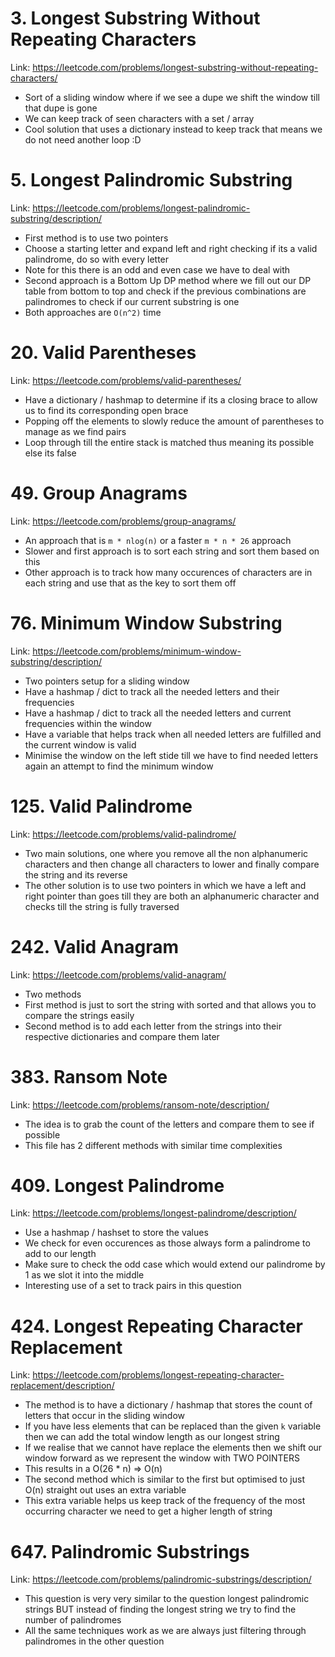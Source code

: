 # 3. Longest Substring Without Repeating Characters

Link: https://leetcode.com/problems/longest-substring-without-repeating-characters/

- Sort of a sliding window where if we see a dupe we shift the window till that dupe is gone
- We can keep track of seen characters with a set / array
- Cool solution that uses a dictionary instead to keep track that means we do not need another loop :D

# 5. Longest Palindromic Substring

Link: https://leetcode.com/problems/longest-palindromic-substring/description/

- First method is to use two pointers
- Choose a starting letter and expand left and right checking if its a valid palindrome, do so with every letter
- Note for this there is an odd and even case we have to deal with
- Second approach is a Bottom Up DP method where we fill out our DP table from bottom to top and check if the previous combinations are palindromes to check if our current substring is one
- Both approaches are `O(n^2)` time

# 20. Valid Parentheses

Link: https://leetcode.com/problems/valid-parentheses/

- Have a dictionary / hashmap to determine if its a closing brace to allow us to find its corresponding open brace
- Popping off the elements to slowly reduce the amount of parentheses to manage as we find pairs
- Loop through till the entire stack is matched thus meaning its possible else its false

# 49. Group Anagrams

Link: https://leetcode.com/problems/group-anagrams/

- An approach that is `m * nlog(n)` or a faster `m * n * 26` approach
- Slower and first approach is to sort each string and sort them based on this
- Other approach is to track how many occurences of characters are in each string and use that as the key to sort them off

# 76. Minimum Window Substring

Link: https://leetcode.com/problems/minimum-window-substring/description/

- Two pointers setup for a sliding window
- Have a hashmap / dict to track all the needed letters and their frequencies
- Have a hashmap / dict to track all the needed letters and current frequencies within the window
- Have a variable that helps track when all needed letters are fulfilled and the current window is valid
- Minimise the window on the left stide till we have to find needed letters again an attempt to find the minimum window

# 125. Valid Palindrome

Link: https://leetcode.com/problems/valid-palindrome/

- Two main solutions, one where you remove all the non alphanumeric characters and then change all characters to lower and finally compare the string and its reverse
- The other solution is to use two pointers in which we have a left and right pointer than goes till they are both an alphanumeric character and checks till the string is
  fully traversed

# 242. Valid Anagram

Link: https://leetcode.com/problems/valid-anagram/

- Two methods
- First method is just to sort the string with sorted and that allows you to compare the strings easily
- Second method is to add each letter from the strings into their respective dictionaries and compare them later

# 383. Ransom Note

Link: https://leetcode.com/problems/ransom-note/description/

- The idea is to grab the count of the letters and compare them to see if possible
- This file has 2 different methods with similar time complexities

# 409. Longest Palindrome

Link: https://leetcode.com/problems/longest-palindrome/description/

- Use a hashmap / hashset to store the values
- We check for even occurences as those always form a palindrome to add to our length
- Make sure to check the odd case which would extend our palindrome by 1 as we slot it into the middle
- Interesting use of a set to track pairs in this question

# 424. Longest Repeating Character Replacement

Link: https://leetcode.com/problems/longest-repeating-character-replacement/description/

- The method is to have a dictionary / hashmap that stores the count of letters that occur in the sliding window
- If you have less elements that can be replaced than the given `k` variable then we can add the total window length as our longest string
- If we realise that we cannot have replace the elements then we shift our window forward as we represent the window with TWO POINTERS
- This results in a O(26 \* n) => O(n)
- The second method which is similar to the first but optimised to just O(n) straight out uses an extra variable
- This extra variable helps us keep track of the frequency of the most occurring character we need to get a higher length of string

# 647. Palindromic Substrings

Link: https://leetcode.com/problems/palindromic-substrings/description/

- This question is very very similar to the question longest palindromic strings BUT instead of finding the longest string we try to find the number of palindromes
- All the same techniques work as we are always just filtering through palindromes in the other question
